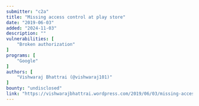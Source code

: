 ```yaml
---
submitter: "c2a"
title: "Missing access control at play store"
date: "2019-06-03"
added: "2024-11-03"
description: ""
vulnerabilities: [
    "Broken authorization"
]
programs: [
    "Google"
]
authors: [
    "Vishwaraj Bhattrai (@vishwaraj101)"
]
bounty: "undisclosed"
link: "https://vishwarajbhattrai.wordpress.com/2019/06/03/missing-access-control-at-play-store/"
---
```




